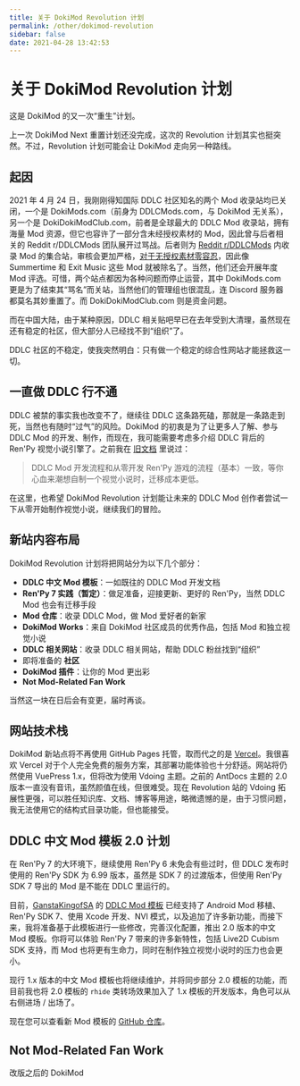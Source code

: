 ```yaml
---
title: 关于 DokiMod Revolution 计划
permalink: /other/dokimod-revolution
sidebar: false
date: 2021-04-28 13:42:53
---
```


# 关于 DokiMod Revolution 计划

这是 DokiMod 的又一次“重生”计划。

上一次 DokiMod Next 重置计划还没完成，这次的 Revolution 计划其实也挺突然。不过，Revolution 计划可能会让 DokiMod 走向另一种路线。

## 起因

2021 年 4 月 24 日，我刚刚得知国际 DDLC 社区知名的两个 Mod 收录站均已关闭，一个是 DokiMods.com（前身为 DDLCMods.com，与 DokiMod 无关系），另一个是 DokiDokiModClub.com，前者是全球最大的 DDLC Mod 收录站，拥有海量 Mod 资源，但它也容许了一部分含未经授权素材的 Mod，因此曾与后者相关的 Reddit r/DDLCMods 团队展开过骂战。后者则为 [Reddit r/DDLCMods](https://www.reddit.com/r/DDLCMods) 内收录 Mod 的集合站，审核会更加严格，[对于无授权素材零容忍](https://www.reddit.com/r/DDLCMods/comments/cd9blm/regarding_copyright/)，因此像 Summertime 和 Exit Music 这些 Mod 就被除名了。当然，他们还会开展年度 Mod 评选。可惜，两个站点都因为各种问题而停止运营，其中 DokiMods.com 更是为了结束其“骂名”而关站，当然他们的管理组也很混乱，连 Discord 服务器都莫名其妙重置了。而 DokiDokiModClub.com 则是资金问题。

而在中国大陆，由于某种原因，DDLC 相关贴吧早已在去年受到大清理，虽然现在还有稳定的社区，但大部分人已经找不到“组织”了。

DDLC 社区的不稳定，使我突然明白：只有做一个稳定的综合性网站才能拯救这一切。

## 一直做 DDLC 行不通
DDLC 被禁的事实我也改变不了，继续往 DDLC 这条路死磕，那就是一条路走到死，当然也有随时“过气”的风险。DokiMod 的初衷是为了让更多人了解、参与 DDLC Mod 的开发、制作，而现在，我可能需要考虑多介绍 DDLC 背后的 Ren'Py 视觉小说引擎了。之前我在 [旧文档](https://dokimod.cn/moddev/) 里说过：

> DDLC Mod 开发流程和从零开发 Ren'Py 游戏的流程（基本）一致，等你心血来潮想自制一个视觉小说时，迁移成本更低。

在这里，也希望 DokiMod Revolution 计划能让未来的 DDLC Mod 创作者尝试一下从零开始制作视觉小说，继续我们的冒险。

## 新站内容布局

DokiMod Revolution 计划将把网站分为以下几个部分：

- **DDLC 中文 Mod 模板**：一如既往的 DDLC Mod 开发文档
- **Ren'Py 7 实践（暂定）**：做足准备，迎接更新、更好的 Ren'Py，当然 DDLC Mod 也会有迁移手段
- **Mod 仓库**：收录 DDLC Mod，做 Mod 爱好者的新家
- **DokiMod Works**：来自 DokiMod 社区成员的优秀作品，包括 Mod 和独立视觉小说
- **DDLC 相关网站**：收录 DDLC 相关网站，帮助 DDLC 粉丝找到“组织”
- 即将准备的 **社区**
- **DokiMod 插件**：让你的 Mod 更出彩
- **Not Mod-Related Fan Work**

当然这一块在日后会有变更，届时再谈。

## 网站技术栈

DokiMod 新站点将不再使用 GitHub Pages 托管，取而代之的是 [Vercel](https://vercel.com)。我很喜欢 Vercel 对于个人完全免费的服务方案，其部署功能体验也十分舒适。网站将仍然使用 VuePress 1.x，但将改为使用 Vdoing 主题。之前的 AntDocs 主题的 2.0 版本一直没有音讯，虽然颜值在线，但很难受。现在 Revolution 站的 Vdoing 拓展性更强，可以胜任知识库、文档、博客等用途，略微遗憾的是，由于习惯问题，我无法使用它的结构式目录功能，但也能接受。

## DDLC 中文 Mod 模板 2.0 计划
在 Ren'Py 7 的大环境下，继续使用 Ren'Py 6 未免会有些过时，但 DDLC 发布时使用的 Ren'Py SDK 为 6.99 版本，虽然是 SDK 7 的过渡版本，但使用 Ren'Py SDK 7 导出的 Mod 是不能在 DDLC 里运行的。

目前，[GanstaKingofSA](https://github.com/GanstaKingofSA) 的 [DDLC Mod 模板](https://github.com/GanstaKingofSA/DDLCModTemplate2.0) 已经支持了 Android Mod 移植、Ren'Py SDK 7、使用 Xcode 开发、NVl 模式，以及追加了许多新功能，而接下来，我将准备基于此模板进行一些修改，完善汉化配置，推出 2.0 版本的中文 Mod 模板。你将可以体验 Ren'Py 7 带来的许多新特性，包括 Live2D Cubism SDK 支持，而 Mod 也将更有生命力，同时在制作独立视觉小说时的压力也会更小。

现行 1.x 版本的中文 Mod 模板也将继续维护，并将同步部分 2.0 模板的功能，而目前我也将 2.0 模板的 `rhide` 类转场效果加入了 1.x 模板的开发版本，角色可以从右侧进场 / 出场了。

现在您可以查看新 Mod 模板的 [GitHub 仓库](https://github.com/imgradeone/DDLCModTemplate-Chinese-next)。

## Not Mod-Related Fan Work
改版之后的 DokiMod 